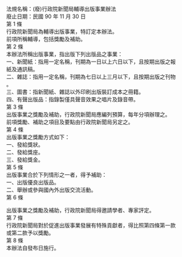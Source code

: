 法規名稱：(廢)行政院新聞局輔導出版事業辦法  
廢止日期：民國 90 年 11 月 30 日  
第 1 條  
行政院新聞局為輔導出版事業，特訂定本辦法。  
前項所稱輔導，包括獎勵及補助。  
第 2 條  
本辦法所稱出版事業，指出版下列出版品之事業：  
一、新聞紙：指用一定名稱，刊期為一日以上六日以下，且按期出版之報  
紙及通訊稿。  
二、雜誌：指用一定名稱，刊期為七日以上三月以下，且按期出版之刊物  
。  
三、圖書：指新聞紙、雜誌以外印刷出版裝訂成本之冊籍。  
四、有聲出版品：指錄製僅具聲音效果之唱片及錄音帶。  
第 3 條  
出版事業之獎勵及補助，行政院新聞局應編列預算，每年分項辦理之。  
前項獎勵、補助之項目及要點由行政院新聞局另定之。  
第 4 條  
出版事業之獎勵方式如下：  
一、發給獎狀。  
二、發給獎座。  
三、發給獎金。  
第 5 條  
出版事業合於下列情形之一者，得予補助：  
一、出版優良出版品。  
二、舉辦或參與國內外出版交流活動。  
第 6 條  


出版事業之獎勵及補助，行政院新聞局得邀請學者、專家評定。  
第 7 條  
行政院新聞局對於促進出版事業發展有特殊貢獻者，得比照第四條第一款  
或第二款予以獎勵。  
第 8 條  
本辦法自發布日施行。  


